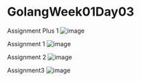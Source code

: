 # GolangWeek01Day03

Assignment Plus 1
![image](https://user-images.githubusercontent.com/97422732/199154847-c1943980-d745-47c3-b9b8-9961e71a8970.png)

Assignment 1
![image](https://user-images.githubusercontent.com/97422732/199160493-feaf7127-92fe-4297-867a-3650bb8a5c03.png)

Assignment 2
![image](https://user-images.githubusercontent.com/97422732/199187876-4ebcb537-808c-4da6-8ddd-bfb2bb4f2f85.png)

Assignment3
![image](https://user-images.githubusercontent.com/97422732/199207453-17a898c4-c51b-4138-9f38-0d8e38433872.png)
